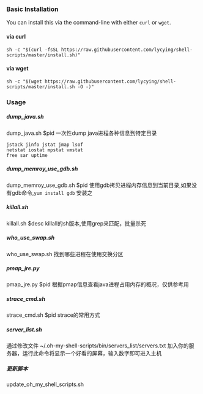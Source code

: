### Basic Installation
You can install this via the command-line with either `curl` or `wget`.
#### via curl
```shell
sh -c "$(curl -fsSL https://raw.githubusercontent.com/lycying/shell-scripts/master/install.sh)"
```
#### via wget
```shell
sh -c "$(wget https://raw.githubusercontent.com/lycying/shell-scripts/master/install.sh -O -)"
```
### Usage
##### dump_java.sh
dump_java.sh $pid 
一次性dump java进程各种信息到特定目录
```shell
jstack jinfo jstat jmap lsof 
netstat iostat mpstat vmstat
free sar uptime
```
##### dump_memroy_use_gdb.sh 
dump_memroy_use_gdb.sh $pid
使用gdb拷贝进程内存信息到当前目录,如果没有gdb命令,`yum install gdb` 安装之

##### killall.sh 
killall.sh $desc
killall的sh版本,使用grep来匹配，批量杀死

##### who_use_swap.sh
who_use_swap.sh
找到哪些进程在使用交换分区

##### pmap_jre.py
pmap_jre.py $pid
根据pmap信息查看java进程占用内存的概况，仅供参考用

##### strace_cmd.sh
strace_cmd.sh $pid
strace的常用方式

##### server_list.sh
通过修改文件 ~/.oh-my-shell-scripts/bin/servers_list/servers.txt
加入你的服务器，运行此命令将显示一个好看的屏幕，输入数字即可进入主机

##### 更新脚本
update_oh_my_shell_scripts.sh

